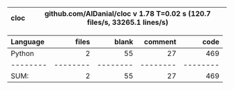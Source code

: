 cloc|github.com/AlDanial/cloc v 1.78  T=0.02 s (120.7 files/s, 33265.1 lines/s)
--- | ---

Language|files|blank|comment|code
:-------|-------:|-------:|-------:|-------:
Python|2|55|27|469
--------|--------|--------|--------|--------
SUM:|2|55|27|469
